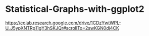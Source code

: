 # Statistical-Graphs-with-ggplot2
https://colab.research.google.com/drive/1CDzYwtWPL-U_J5ypXNTRp11gY3hSKJQr#scrollTo=2swKGN0dj4CK
